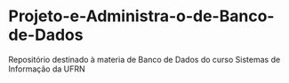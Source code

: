 # Projeto-e-Administra-o-de-Banco-de-Dados
Repositório destinado à materia de Banco de Dados do curso Sistemas de Informação da UFRN
